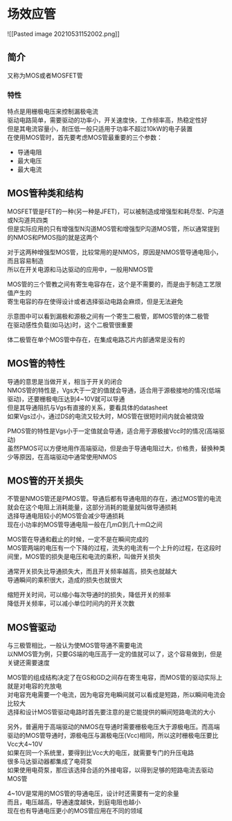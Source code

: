 # 场效应管
![[Pasted image 20210531152002.png]]
## 简介
又称为MOS或者MOSFET管
### 特性
特点是用栅极电压来控制漏极电流  
驱动电路简单，需要驱动的功率小，开关速度快，工作频率高，热稳定性好  
但是其电流容量小，耐压低一般只适用于功率不超过10kW的电子装置  
在使用MOS管时，首先要考虑MOS管最重要的三个参数：  
+ 导通电阻
+ 最大电压
+ 最大电流

## MOS管种类和结构
MOSFET管是FET的一种(另一种是JFET)，可以被制造成增强型和耗尽型、P沟道或N沟道共四类  
但是实际应用的只有增强型N沟道MOS管和增强型P沟道MOS管，所以通常提到的NMOS和PMOS指的就是这两个  

对于这两种增强型MOS管，比较常用的是NMOS，原因是NMOS管导通电阻小，而且容易制造  
所以在开关电源和马达驱动的应用中，一般用NMOS管  

MOS管的三个管教之间有寄生电容存在，这个是不需要的，而是由于制造工艺限值产生的  
寄生电容的存在使得设计或者选择驱动电路会麻烦，但是无法避免  

示意图中可以看到漏极和源极之间有一个寄生二极管，即MOS管的体二极管  
在驱动感性负载(如马达)时，这个二极管很重要  

体二极管在单个MOS管中存在，在集成电路芯片内部通常是没有的  

## MOS管的特性
导通的意思是当做开关，相当于开关的闭合  
NMOS管的特性是，Vgs大于一定的值就会导通，适合用于源极接地的情况(低端驱动)，还要栅极电压达到4~10V就可以导通  
但是其导通阻抗与Vgs有直接的关系，要看具体的datasheet  
如果Vgs过小，通过DS的电流又较大时，MOS管在很短时间内就会被烧毁  

PMOS管的特性是Vgs小于一定值就会导通，适合用于源极接Vcc时的情况(高端驱动)  
虽然PMOS可以方便地用作高端驱动，但是由于导通电阻过大，价格贵，替换种类少等原因，在高端驱动中通常使用NMOS  

## MOS管的开关损失
不管是NMOS管还是PMOS管。导通后都有导通电阻的存在，通过MOS管的电流就会在这个电阻上消耗能量，这部分消耗的能量就叫做导通损耗  
选择导通电阻较小的MOS管会减少导通损耗  
现在小功率的MOS管导通电阻一般在几mΩ到几十mΩ之间  

MOS管在导通和截止的时候，一定不是在瞬间完成的  
MOS管两端的电压有一个下降的过程，流失的电流有一个上升的过程，在这段时间里，MOS管的损失是电压和电流的乘积，叫做开关损失  

通常开关损失比导通损失大，而且开关频率越高，损失也就越大  
导通瞬间的乘积很大，造成的损失也就很大  

缩短开关时间，可以缩小每次导通时的损失，降低开关的频率  
降低开关频率，可以减小单位时间内的开关次数  

## MOS管驱动
与三极管相比，一般认为使MOS管导通不需要电流  
以NMOS管为例，只要GS端的电压高于一定的值就可以了，这个容易做到，但是关键还需要速度  

MOS管的组成结构决定了在GS和GD之间存在寄生电容，而MOS管的驱动实际上就是对电容的充放电  
对电容充电需要一个电流，因为电容充电瞬间就可以看成是短路，所以瞬间电流会比较大  
选择和设计MOS管驱动电路时首先要注意的是它能提供的瞬间短路电流的大小  

另外，普遍用于高端驱动的NMOS在导通时需要栅极电压大于源极电压。而高端驱动的MOS管导通时，源极电压与漏极电压(Vcc)相同，所以这时栅极电压要比Vcc大4~10V  
如果在同一个系统里，要得到比Vcc大的电压，就需要专门的升压电路  
很多马达驱动器都集成了电荷泵  
如果使用电荷泵，那应该选择合适的外接电容，以得到足够的短路电流去驱动MOS管  

4~10V是常用的MOS管的导通电压，设计时还需要有一定的余量  
而且，电压越高，导通速度越快，到庭电阻也越小  
现在也有导通电压更小的MOS管应用在不同的领域  
